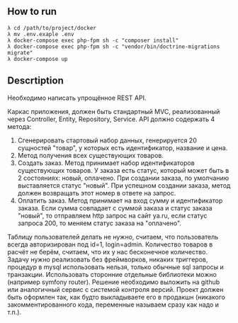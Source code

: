 ## How to run

```
λ cd /path/to/project/docker
λ mv .env.exaple .env
λ docker-compose exec php-fpm sh -c "composer install"
λ docker-compose exec php-fpm sh -c "vendor/bin/doctrine-migrations migrate"
λ docker-compose up
```

## Descrtiption

Необходимо написать упрощённое REST API.

Каркас приложения, должен быть стандартный MVC, реализованный через Controller, Entity, Repository, Service.
API должно содержать 4 метода:
1) Сгенерировать стартовый набор данных, генерируется 20 сущностей "товар", у которых есть идентификатор, название и цена.
2) Метод получения всех существующих товаров.
3) Создать заказ. Метод принимает набор идентификаторов существующих товаров. У заказа есть статус, который может быть в 2 состояниях: новый, оплачено. При создании заказа, по умолчанию выставляется статус "новый". При успешном создании заказа, метод должен возвращать этот номер в ответе на запрос.
4) Оплатить заказ. Метод принимает на вход сумму и идентификатор заказа. Если сумма совпадает с суммой заказа и статус заказа "новый", то отправляем http запрос на сайт ya.ru, если статус запроса 200, то меняем статус заказа на "оплачено".

Таблицу пользователей делать не нужно, считаем, что пользователь всегда авторизирован под id=1, login=admin.
Количество товаров в расчёт не берём, считаем, что их у нас бесконечное количество.
Задачу нужно реализовать без фреймворков, никаких триггеров, процедур в mysql использовать нельзя, только обычные sql запросы и транзакции.
Использовать сторонние отдельные библиотеки можно (например symfony router).
Решение необходимо выложить на github или аналогичный сервис с системой контроля версий.
Проект должен быть оформлен так, как будто выкладываете его в продакшн (никакого закомментированного кода, переменные называем сразу как надо и т.п.).
